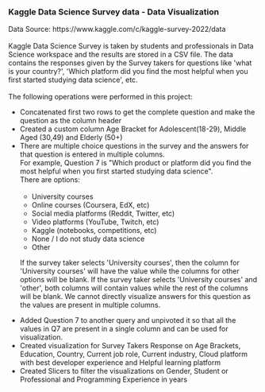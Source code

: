 <H3>Kaggle Data Science Survey data - Data Visualization</H3>
Data Source: https://www.kaggle.com/c/kaggle-survey-2022/data <Br> <Br>
Kaggle Data Science Survey is taken by students and professionals in Data Science workspace and the results are stored in a CSV file.
The data contains the responses given by the Survey takers for questions like 'what is your country?', 'Which platform did you find the most helpful when you first
started studying data science', etc.  <Br> <Br>
The following operations were performed in this project: 
<ul>
  <li>Concatenated first two rows to get the complete question and make the question as the column header</li>
  <li>Created a custom column Age Bracket for Adolescent(18-29), Middle Aged (30,49) and Elderly (50+)</li>
  <li> There are multiple choice questions in the survey and the answers for that question is entered in multiple columns.  <Br>
For example, Question 7 is "Which product or platform did you find the most helpful when you first started studying data science".  <Br>
There are options:  <Br> &nbsp;
    <ul>
      <li> University courses </li>
<li> Online courses (Coursera, EdX, etc)  </li>
<li>Social media platforms (Reddit, Twitter, etc) </li>
<li>Video platforms (YouTube, Twitch, etc)</li>
<li>Kaggle (notebooks, competitions, etc) </li>
<li>None / I do not study data science </li>
<li>Other </li>
    </ul>
    <p>If the survey taker selects 'University courses', then the column for 'University courses' will have the value while the columns for other options will be blank.
If the survey taker selects 'University courses' and 'other', both columns will contain values while the rest of the columns will be blank.
We cannot directly visualize answers for this question as the values are present in multiple columns. </p>


</li>
<li>Added Question 7 to another query and unpivoted it so that all the values in Q7 are present in a single column and can be used for visualization.</li>
<li>Created visualization for Survey Takers Response on Age Brackets, Education, Country, Current job role, Current industry, Cloud platform with best developer experience and Helpful learning platform</li>
<li>Created Slicers to filter the visualizations on Gender, Student or Professional and Programming Experience in years</li>
</ul>
